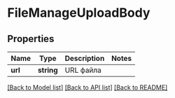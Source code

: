 # FileManageUploadBody

## Properties
Name | Type | Description | Notes
------------ | ------------- | ------------- | -------------
**url** | **string** | URL файла | 

[[Back to Model list]](../README.md#documentation-for-models) [[Back to API list]](../README.md#documentation-for-api-endpoints) [[Back to README]](../README.md)


